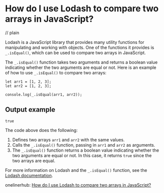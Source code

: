 # How do I use Lodash to compare two arrays in JavaScript?
// plain

Lodash is a JavaScript library that provides many utility functions for manipulating and working with objects. One of the functions it provides is `_.isEqual()`, which can be used to compare two arrays in JavaScript.

The `_.isEqual()` function takes two arguments and returns a boolean value indicating whether the two arguments are equal or not. Here is an example of how to use `_.isEqual()` to compare two arrays:

```
let arr1 = [1, 2, 3];
let arr2 = [1, 2, 3];

console.log(_.isEqual(arr1, arr2));
```

## Output example

```
true
```

The code above does the following:

1. Defines two arrays `arr1` and `arr2` with the same values.
2. Calls the `_.isEqual()` function, passing in `arr1` and `arr2` as arguments.
3. The `_.isEqual()` function returns a boolean value indicating whether the two arguments are equal or not. In this case, it returns `true` since the two arrays are equal.

For more information on Lodash and the `_.isEqual()` function, see the [Lodash documentation](https://lodash.com/docs/4.17.15).

onelinerhub: [How do I use Lodash to compare two arrays in JavaScript?](https://onelinerhub.com/javascript-lodash/how-do-i-use-lodash-to-compare-two-arrays-in-javascript)